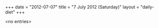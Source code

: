 +++
date = "2012-07-07"
title = "7 July 2012 (Saturday)"
layout = "daily-diet"
+++


\<no entries\>

